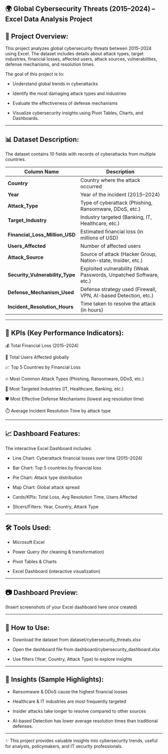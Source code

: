 🌍 Global Cybersecurity Threats (2015–2024) – Excel Data Analysis Project
---
📌 Project Overview:
--

This project analyzes global cybersecurity threats between 2015–2024 using Excel. The dataset includes details about attack types,
target industries, financial losses, affected users, attack sources, vulnerabilities, defense mechanisms, and resolution times.

The goal of this project is to:

- Understand global trends in cyberattacks

- Identify the most damaging attack types and industries

- Evaluate the effectiveness of defense mechanisms

- Visualize cybersecurity insights using Pivot Tables, Charts, and Dashboards.

---

📊 Dataset Description:
--

The dataset contains 10 fields with records of cyberattacks from multiple countries.

| Column Name                | Description |
|-----------------------------|-------------|
| **Country**                 | Country where the attack occurred |
| **Year**                    | Year of the incident (2015–2024) |
| **Attack_Type**             | Type of cyberattack (Phishing, Ransomware, DDoS, etc.) |
| **Target_Industry**         | Industry targeted (Banking, IT, Healthcare, etc.) |
| **Financial_Loss_Million_USD** | Estimated financial loss (in millions of USD) |
| **Users_Affected**          | Number of affected users |
| **Attack_Source**           | Source of attack (Hacker Group, Nation-state, Insider, etc.) |
| **Security_Vulnerability_Type** | Exploited vulnerability (Weak Passwords, Unpatched Software, etc.) |
| **Defense_Mechanism_Used**  | Defense strategy used (Firewall, VPN, AI-based Detection, etc.) |
| **Incident_Resolution_Hours** | Time taken to resolve the attack (in hours) |

---

🔑 KPIs (Key Performance Indicators):
--

💰 Total Financial Loss (2015–2024)

👥 Total Users Affected globally

📈 Top 5 Countries by Financial Loss

🔥 Most Common Attack Types (Phishing, Ransomware, DDoS, etc.)

🏢 Most Targeted Industries (IT, Healthcare, Banking, etc.)

🛡️ Most Effective Defense Mechanisms (lowest avg resolution time)

⏱️ Average Incident Resolution Time by attack type

---

📈 Dashboard Features:
--

The interactive Excel Dashboard includes:

- Line Chart: Cyberattack financial losses over time (2015–2024)

- Bar Chart: Top 5 countries by financial loss

- Pie Chart: Attack type distribution

- Map Chart: Global attack spread

- Cards/KPIs: Total Loss, Avg Resolution Time, Users Affected

- Slicers/Filters: Year, Country, Attack Type
---

🛠️ Tools Used:
--

- Microsoft Excel

- Power Query (for cleaning & transformation)

- Pivot Tables & Charts

- Excel Dashboard (interactive visualization)

---

📷 Dashboard Preview:
--

(Insert screenshots of your Excel dashboard here once created)

---

🚀 How to Use:
--

- Download the dataset from dataset/cybersecurity_threats.xlsx

- Open the dashboard file from dashboard/cybersecurity_dashboard.xlsx

- Use filters (Year, Country, Attack Type) to explore insights

---

📢 Insights (Sample Highlights):
--

- Ransomware & DDoS cause the highest financial losses

- Healthcare & IT industries are most frequently targeted

- Insider attacks take longer to resolve compared to other sources

- AI-based Detection has lower average resolution times than traditional defenses.

---

✨ This project provides valuable insights into cybersecurity trends, useful for analysts, policymakers, and IT security professionals.
